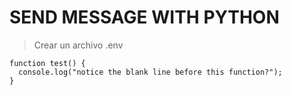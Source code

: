 # SEND MESSAGE WITH PYTHON
> Crear un archivo .env

```
function test() {
  console.log("notice the blank line before this function?");
}
```
